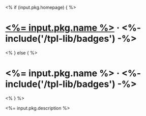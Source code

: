 <% if (input.pkg.homepage) { %>
# [<%= input.pkg.name %>](<%= input.pkg.homepage %>) &middot; <%- include('/tpl-lib/badges') -%>
<% } else { %>
# <%= input.pkg.name %> &middot; <%- include('/tpl-lib/badges') -%>
<% } %>

<%= input.pkg.description %>
